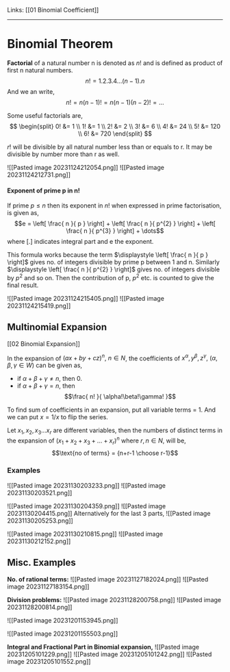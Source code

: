 Links: [[01 Binomial Coefficient]]
___
# Binomial Theorem
**Factorial** of a natural number n is denoted as $n!$ and is defined as product of first n natural numbers. 
$$n! = 1.2.3.4\dots (n-1).n$$
And we an write,
$$n! = n(n-1)! = n(n-1)(n-2)! = \dots$$

Some useful factorials are,
$$
\begin{split}
0! &= 1 \\
1! &= 1 \\
2! &= 2 \\
3! &= 6 \\
4! &= 24 \\
5! &= 120 \\
6! &= 720
\end{split}
$$

$r!$ will be divisible by all natural number less than or equals to r. It may be divisible by number more than r as well.

![[Pasted image 20231124212054.png]]
![[Pasted image 20231124212731.png]]

#### Exponent of prime p in n!
If prime $p \leq n$ then its exponent in $n!$ when expressed in prime factorisation, is given as,
$$e = \left[ \frac{ n }{ p } \right] + \left[ \frac{ n }{ p^{2} } \right] + \left[ \frac{ n }{ p^{3} } \right] + \dots$$
where [.] indicates integral part and e the exponent.

This formula works because the term $\displaystyle \left[ \frac{ n }{ p } \right]$ gives no. of integers divisible by prime p  between 1 and n. Similarly $\displaystyle \left[ \frac{ n }{ p^{2} } \right]$ gives no. of integers divisible by $p^{2}$ and so on. Then the contribution of p, $p^{2}$ etc. is counted to give the final result.

![[Pasted image 20231124215405.png]]
![[Pasted image 20231124215419.png]]

## Multinomial Expansion
[[02 Binomial Expansion]]

In the expansion of $(ax + by + cz)^{n},\ n \in N$, the coefficients of $x^{\alpha},y^{\beta}, z^{\gamma},\ (\alpha, \beta, \gamma \in W)$ can be given as,
-  if $\alpha + \beta + \gamma \neq n$, then $0$.
- if $\alpha + \beta + \gamma = n$, then
  $$\frac{ n! }{ \alpha!\beta!\gamma! }$$


To find sum of coefficients in an expansion, put all variable terms = 1. And we can put $x = 1 /x$ to flip the series. 

Let $x_{1},x_{2},x_{3}\dots x_{r}$ are different variables, then the numbers of distinct terms in the expansion of $(x_{1} + x_{2} + x_{3} + \dots + x_{r})^{n}$ where $r, n \in N$, will be,
$$\text{no of terms} = {n+r-1 \choose r-1}$$

### Examples 
![[Pasted image 20231130203233.png]]
![[Pasted image 20231130203521.png]]

![[Pasted image 20231130204359.png]]
![[Pasted image 20231130204415.png]]
Alternatively for the last 3 parts,
![[Pasted image 20231130205253.png]]

![[Pasted image 20231130210815.png]]
![[Pasted image 20231130212152.png]]

## Misc. Examples 
**No. of rational terms:**
![[Pasted image 20231127182024.png]]
![[Pasted image 20231127183154.png]]

**Division problems:**
![[Pasted image 20231128200758.png]]
![[Pasted image 20231128200814.png]]

![[Pasted image 20231201153945.png]]

![[Pasted image 20231201155503.png]]

**Integral and Fractional Part in Binomial expansion,**
![[Pasted image 20231205101229.png]]
![[Pasted image 20231205101242.png]]
![[Pasted image 20231205101552.png]]

